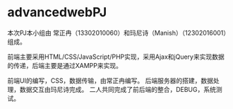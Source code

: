 # advancedwebPJ

本次PJ本小组由 常正冉（13302010060）和玛尼诗（Manish）（12302016001）组成。

前端主要采用HTML/CSS/JavaScript/PHP实现，采用Ajax和jQuery来实现数据的传递，后端主要是通过XAMPP来实现。

前端UI的编写，CSS，数据传输，由常正冉编写。
后端服务器的搭建，数据处理，数据交互由玛尼诗完成。
二人共同完成了前后端的整合，DEBUG，系统测试。
